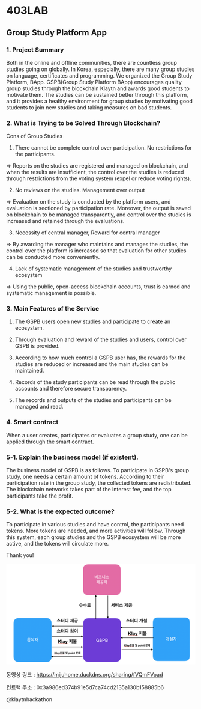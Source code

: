 # 403LAB

Group Study Platform App
-----------------

### 1. Project Summary

Both in the online and offline communities, there are countless group studies going on globally. In Korea, especially, there are many group studies on language, certificates and programming. We organized the Group Study Platform, BApp. GSPB(Group Study Platform BApp) encourages quality group studies through the blockchain Klaytn and awards good students to motivate them. The studies can be sustained better through this platform, and it provides a healthy environment for group studies by motivating good students to join new studies and taking measures on bad students. 

### 2. What is Trying to be Solved Through Blockchain?

Cons of Group Studies
1) There cannot be complete control over participation. No restrictions for the participants. 

=> Reports on the studies are registered and managed on blockchain, and when the results are insufficient, the control over the studies is reduced through restrictions from the voting system (expel or reduce voting rights).

2) No reviews on the studies. Management over output

=> Evaluation on the study is conducted by the platform users, and evaluation is sectioned by participation rate. Moreover, the output is saved on blockchain to be managed transparently, and control over the studies is increased and retained through the evaluations. 

3) Necessity of central manager, Reward for central manager

=> By awarding the manager who maintains and manages the studies, the control over the platform is increased so that evaluation for other studies can be conducted more conveniently.

4) Lack of systematic management of the studies and trustworthy ecosystem

=> Using the public, open-access blockchain accounts, trust is earned and systematic management is possible. 

### 3. Main Features of the Service

1) The GSPB users open new studies and participate to create an ecosystem. 

2) Through evaluation and reward of the studies and users, control over GSPB is provided.

3) According to how much control a GSPB user has, the rewards for the studies are reduced or increased and the main studies can be maintained. 

4) Records of the study participants can be read through the public accounts and therefore secure transparency. 

5) The records and outputs of the studies and participants can be managed and read.

### 4. Smart contract
When a user creates, participates or evaluates a group study, one can be applied through the smart contract.


### 5-1. Explain the business model (if existent). 

The business model of GSPB is as follows. To participate in GSPB's group study, one needs a certain amount of tokens. According to their participation rate in the group study, the collected tokens are redistributed. The blockchain networks takes part of the interest fee, and the top participants take the profit. 

### 5-2. What is the expected outcome?

To participate in various studies and have control, the participants need tokens. More tokens are needed, and more activities will follow. Through this system, each group studies and the GSPB ecosystem will be more active, and the tokens will circulate more.

Thank you!

![images.png](./images.png)

동영상 링크 : https://mijuhome.duckdns.org/sharing/fVQmFVoad

컨트랙 주소 : 0x3a986ed374b91e5d7ca74cd2135a130b158885b6

@klaytnhackathon
